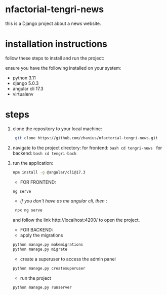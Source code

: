 # nfactorial-tengri-news
this is a Django project about a news website.

# installation instructions
follow these steps to install and run the project:

ensure you have the following installed on your system:

- python 3.11 
- django 5.0.3
- angular cli 17.3
- virtualenv

# steps
1. clone the repository to your local machine:
   ```bash
    git clone https://github.com/zhanius/nfactorial-tengri-news.git
   ```

2. navigate to the project directory:
     for frontend:
       ```bash
       cd tengri-news
       ```
     for backend:
       ```bash
       cd tengri-back
       ```

3. run the application:
   ```bash
   npm install -g @angular/cli@17.3
   ```
   - FOR FRONTEND:
    ```bash
    ng serve
    ```
   - *if you don't have as me angular cli, then* :
   ```bash
    npx ng serve
   ```
    and follow the link http://localhost:4200/ to open the project.

   - FOR BACKEND:
   - apply the migrations
   ```bash
   python manage.py makemigrations
   python manage.py migrate
   ```
   - create a superuser to access the admin panel
   ```bash
   python manage.py createsuperuser
   ```
   - run the project
   ```bash
   python manage.py runserver
   ```
  




   

